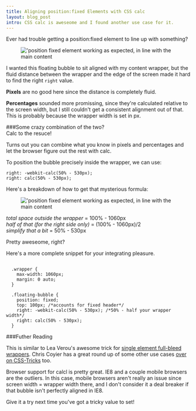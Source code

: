 ```yaml
---
title: Aligning position:fixed Elements with CSS calc
layout: blog_post
intro: CSS calc is aweseome and I found another use case for it.
---
```


Ever had trouble getting a position:fixed element to line up with something?

<figure>
    <img src="{% asset_path blog/position-fixed-uh-oh.png%}" alt="'position fixed element working as expected, in line with the main content"/>
</figure>

I wanted this floating bubble to sit aligned with my content wrapper, but the fluid distance between the wrapper and the edge of the screen made it hard to find the right `right` value. 

**Pixels** are no good here since the distance is completely fluid.

**Percentages** sounded more promissing, since they're calculated relative to the screen width, but I still couldn't get a consistent alignment out of that. This is probably because the wrapper width is set in px.

###Some crazy combination of the two?<br>Calc to the resuce!

Turns out you can combine what you know in pixels and percentages and let the browser figure out the rest with calc. 

To position the bubble precisely inside the wrapper, we can use:

<pre><code>right: -webkit-calc(50% - 530px);
right: calc(50% - 530px);
</code></pre>


Here's a breakdown of how to get   that mysterious formula:

<figure>
    <img src="{% asset_path blog/position-fixed-calc.png%}" alt="'position fixed element working as expected, in line with the main content"/>
</figure>

*total space outside the wrapper* = 100% - 1060px<br>
*half of that (for the right side only)* = (100% - 1060px)/2<br>
*simplify that a bit* = 50% - 530px

Pretty aweseome, right?

Here's a more complete snippet for your integrating pleasure.

<pre><code>
  .wrapper {
    max-width: 1060px;
    margin: 0 auto;
  }

  .floating-bubble {
    position: fixed;
    top: 100px; /*accounts for fixed header*/
    right: -webkit-calc(50% - 530px); /*50% - half your wrapper width*/
    right: calc(50% - 530px);
  }
</code></pre>


###Futher Reading

This is similar to Lea Verou's awesome trick for [single element full-bleed wrappers](http://lea.verou.me/more-css-secrets/#slide14). Chris Coyier has a great round up of some other use cases [over on CSS-Tricks](http://css-tricks.com/a-couple-of-use-cases-for-calc/) too.

Browser support for calcl is pretty great. IE8 and a couple mobile browsers are the outliers. In this case, mobile browsers aren't really an issue since screen width = wrapper width there, and I don't consider it a deal breaker if that bubble isn't perfectly aligned in IE8. 

Give it a try next time you've got a tricky value to set! 